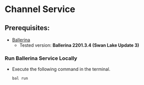 # Channel Service

## Prerequisites:

- [Ballerina](https://ballerina.io/)
    - Tested version: **Ballerina 2201.3.4 (Swan Lake Update 3)**

### Run Ballerina Service Locally

- Execute the following command in the terminal.
    ```
    bal run
    ```
